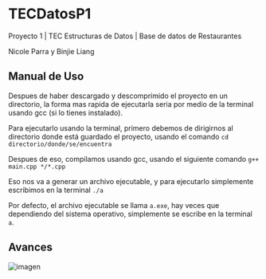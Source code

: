 # TECDatosP1
Proyecto 1 | TEC Estructuras de Datos | Base de datos de Restaurantes

Nicole Parra y Binjie Liang

## Manual de Uso
Despues de haber descargado y descomprimido el proyecto en un directorio, la forma mas rapida de ejecutarla seria por medio de la terminal usando gcc (si lo tienes instalado).

Para ejecutarlo usando la terminal, primero debemos de dirigirnos al directorio donde está guardado el proyecto, usando el comando `cd directorio/donde/se/encuentra`

Despues de eso, compilamos usando gcc, usando el siguiente comando `g++ main.cpp */*.cpp`

Eso nos va a generar un archivo ejecutable, y para ejecutarlo simplemente escribimos en la terminal `./a` 

Por defecto, el archivo ejecutable se llama `a.exe`, hay veces que dependiendo del sistema operativo, simplemente se escribe en la terminal `a`.

## Avances
![imagen](https://github.com/liangbinjie/TECDatosP1/assets/67171031/af4c22a8-ea51-44a3-ac29-b644a3699322)
